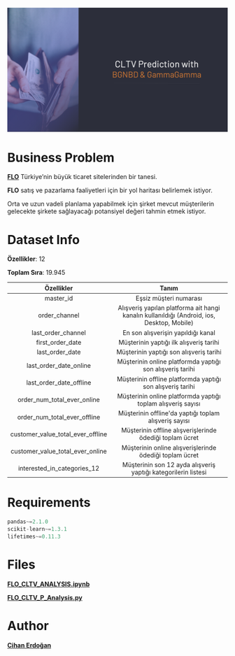 ![](https://github.com/cihanerdo/flo-cltv-prediction/blob/main/README/FLO_CLTV.png)

# Business Problem

**[FLO](https://www.flo.com.tr/)** Türkiye’nin büyük ticaret sitelerinden bir tanesi. 

**FLO** satış ve pazarlama faaliyetleri için bir yol haritası belirlemek istiyor.

Orta ve uzun vadeli planlama yapabilmek için şirket mevcut müşterilerin gelecekte şirkete sağlayacağı potansiyel değeri tahmin etmek istiyor.

# Dataset Info

**Özellikler**: 12

**Toplam Sıra**: 19.945

|            Özellikler             |                            Tanım                             |
| :-------------------------------: | :----------------------------------------------------------: |
|             master_id             |                    Eşsiz müşteri numarası                    |
|           order_channel           | Alışveriş yapılan platforma ait hangi kanalın kullanıldığı (Android, ios, Desktop, Mobile) |
|        last_order_channel         |              En son alışverişin yapıldığı kanal              |
|         first_order_date          |           Müşterinin yaptığı ilk alışveriş tarihi            |
|          last_order_date          |           Müşterinin yaptığı son alışveriş tarihi            |
|      last_order_date_online       |  Müşterinin online platformda yaptığı son alışveriş tarihi   |
|      last_order_date_offline      |  Müşterinin offline platformda yaptığı son alışveriş tarihi  |
|    order_num_total_ever_online    | Müşterinin online platformda yaptığı toplam alışveriş sayısı |
|   order_num_total_ever_offline    |    Müşterinin offline'da yaptığı toplam alışveriş sayısı     |
| customer_value_total_ever_offline |   Müşterinin offline alışverişlerinde ödediği toplam ücret   |
| customer_value_total_ever_online  |   Müşterinin online alışverişlerinde ödediği toplam ücret    |
|    interested_in_categories_12    | Müşterinin son 12 ayda alışveriş yaptığı kategorilerin listesi |

# Requirements

```python
pandas~=2.1.0
scikit-learn~=1.3.1
lifetimes~=0.11.3
```

# Files

[**FLO_CLTV_ANALYSIS.ipynb**](https://github.com/cihanerdo/flo-cltv-prediction/blob/main/FLO_CLTV_ANALYSIS.ipynb)

[**FLO_CLTV_P_Analysis.py**](https://github.com/cihanerdo/flo-cltv-prediction/blob/main/FLO_CLTV_P_Analysis.py)


# Author

[**Cihan Erdoğan**](https://github.com/cihanerdo)










 



